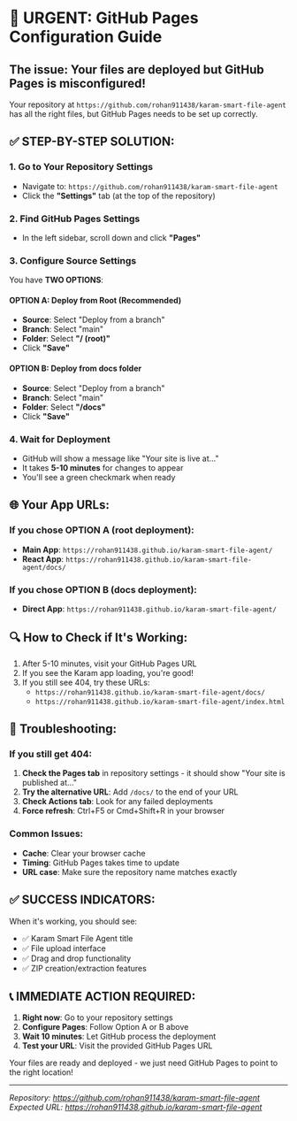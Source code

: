 # 🚨 URGENT: GitHub Pages Configuration Guide

## The issue: Your files are deployed but GitHub Pages is misconfigured!

Your repository at `https://github.com/rohan911438/karam-smart-file-agent` has all the right files, but GitHub Pages needs to be set up correctly.

## ✅ STEP-BY-STEP SOLUTION:

### 1. Go to Your Repository Settings
- Navigate to: `https://github.com/rohan911438/karam-smart-file-agent`
- Click the **"Settings"** tab (at the top of the repository)

### 2. Find GitHub Pages Settings
- In the left sidebar, scroll down and click **"Pages"**

### 3. Configure Source Settings
You have **TWO OPTIONS**:

#### OPTION A: Deploy from Root (Recommended)
- **Source**: Select "Deploy from a branch"
- **Branch**: Select "main"
- **Folder**: Select **"/ (root)"**
- Click **"Save"**

#### OPTION B: Deploy from docs folder
- **Source**: Select "Deploy from a branch"  
- **Branch**: Select "main"
- **Folder**: Select **"/docs"**
- Click **"Save"**

### 4. Wait for Deployment
- GitHub will show a message like "Your site is live at..."
- It takes **5-10 minutes** for changes to appear
- You'll see a green checkmark when ready

## 🌐 Your App URLs:

### If you chose OPTION A (root deployment):
- **Main App**: `https://rohan911438.github.io/karam-smart-file-agent/`
- **React App**: `https://rohan911438.github.io/karam-smart-file-agent/docs/`

### If you chose OPTION B (docs deployment):
- **Direct App**: `https://rohan911438.github.io/karam-smart-file-agent/`

## 🔍 How to Check if It's Working:

1. After 5-10 minutes, visit your GitHub Pages URL
2. If you see the Karam app loading, you're good!
3. If you still see 404, try these URLs:
   - `https://rohan911438.github.io/karam-smart-file-agent/docs/`
   - `https://rohan911438.github.io/karam-smart-file-agent/index.html`

## 🚨 Troubleshooting:

### If you still get 404:
1. **Check the Pages tab** in repository settings - it should show "Your site is published at..."
2. **Try the alternative URL**: Add `/docs/` to the end of your URL
3. **Check Actions tab**: Look for any failed deployments
4. **Force refresh**: Ctrl+F5 or Cmd+Shift+R in your browser

### Common Issues:
- **Cache**: Clear your browser cache
- **Timing**: GitHub Pages takes time to update
- **URL case**: Make sure the repository name matches exactly

## ✅ SUCCESS INDICATORS:

When it's working, you should see:
- ✅ Karam Smart File Agent title
- ✅ File upload interface
- ✅ Drag and drop functionality
- ✅ ZIP creation/extraction features

## 📞 IMMEDIATE ACTION REQUIRED:

1. **Right now**: Go to your repository settings
2. **Configure Pages**: Follow Option A or B above
3. **Wait 10 minutes**: Let GitHub process the deployment
4. **Test your URL**: Visit the provided GitHub Pages URL

Your files are ready and deployed - we just need GitHub Pages to point to the right location!

---
*Repository: https://github.com/rohan911438/karam-smart-file-agent*
*Expected URL: https://rohan911438.github.io/karam-smart-file-agent*
